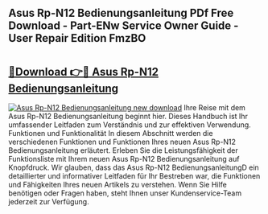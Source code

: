 ## Asus Rp-N12 Bedienungsanleitung PDf Free Download - Part-ENw Service Owner Guide - User Repair Edition FmzBO

# <h2><a href="http://df5h1if.blite.top/?on=Asus+Rp-N12+Bedienungsanleitung">🔗Download 👉🔴 Asus Rp-N12 Bedienungsanleitung</a></h2>

[![Asus Rp-N12 Bedienungsanleitung new download](https://i.imgur.com/lujVjoI.png)](http://df5h1if.blite.top/?on=Asus+Rp-N12+Bedienungsanleitung)
Ihre Reise mit dem Asus Rp-N12 Bedienungsanleitung beginnt hier. Dieses Handbuch ist Ihr umfassender Leitfaden zum Verständnis und zur effektiven Verwendung. Funktionen und Funktionalität In diesem Abschnitt werden die verschiedenen Funktionen und Funktionen Ihres neuen Asus Rp-N12 Bedienungsanleitung erläutert. Erleben Sie die Leistungsfähigkeit der Funktionsliste mit Ihrem neuen Asus Rp-N12 Bedienungsanleitung auf Knopfdruck. Wir glauben, dass das Asus Rp-N12 BedienungsanleitungD ein detaillierter und informativer Leitfaden für Ihr Bestreben war, die Funktionen und Fähigkeiten Ihres neuen Artikels zu verstehen. Wenn Sie Hilfe benötigen oder Fragen haben, steht Ihnen unser Kundenservice-Team jederzeit zur Verfügung.
